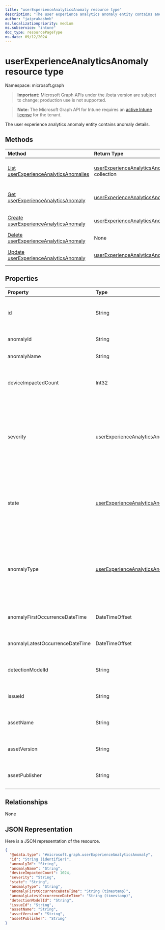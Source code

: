 ```yaml
---
title: "userExperienceAnalyticsAnomaly resource type"
description: "The user experience analytics anomaly entity contains anomaly details."
author: "jaiprakashmb"
ms.localizationpriority: medium
ms.subservice: "intune"
doc_type: resourcePageType
ms.date: 09/12/2024
---
```


# userExperienceAnalyticsAnomaly resource type

Namespace: microsoft.graph

> **Important:** Microsoft Graph APIs under the /beta version are subject to change; production use is not supported.

> **Note:** The Microsoft Graph API for Intune requires an [active Intune license](https://go.microsoft.com/fwlink/?linkid=839381) for the tenant.

The user experience analytics anomaly entity contains anomaly details.

## Methods
|Method|Return Type|Description|
|:---|:---|:---|
|[List userExperienceAnalyticsAnomalies](../api/intune-devices-userexperienceanalyticsanomaly-list.md)|[userExperienceAnalyticsAnomaly](../resources/intune-devices-userexperienceanalyticsanomaly.md) collection|List properties and relationships of the [userExperienceAnalyticsAnomaly](../resources/intune-devices-userexperienceanalyticsanomaly.md) objects.|
|[Get userExperienceAnalyticsAnomaly](../api/intune-devices-userexperienceanalyticsanomaly-get.md)|[userExperienceAnalyticsAnomaly](../resources/intune-devices-userexperienceanalyticsanomaly.md)|Read properties and relationships of the [userExperienceAnalyticsAnomaly](../resources/intune-devices-userexperienceanalyticsanomaly.md) object.|
|[Create userExperienceAnalyticsAnomaly](../api/intune-devices-userexperienceanalyticsanomaly-create.md)|[userExperienceAnalyticsAnomaly](../resources/intune-devices-userexperienceanalyticsanomaly.md)|Create a new [userExperienceAnalyticsAnomaly](../resources/intune-devices-userexperienceanalyticsanomaly.md) object.|
|[Delete userExperienceAnalyticsAnomaly](../api/intune-devices-userexperienceanalyticsanomaly-delete.md)|None|Deletes a [userExperienceAnalyticsAnomaly](../resources/intune-devices-userexperienceanalyticsanomaly.md).|
|[Update userExperienceAnalyticsAnomaly](../api/intune-devices-userexperienceanalyticsanomaly-update.md)|[userExperienceAnalyticsAnomaly](../resources/intune-devices-userexperienceanalyticsanomaly.md)|Update the properties of a [userExperienceAnalyticsAnomaly](../resources/intune-devices-userexperienceanalyticsanomaly.md) object.|

## Properties
|Property|Type|Description|
|:---|:---|:---|
|id|String|The unique identifier for the user experience analytics anomaly device object.|
|anomalyId|String|The unique identifier of the anomaly.|
|anomalyName|String|The name of the anomaly.|
|deviceImpactedCount|Int32|The number of devices impacted by the anomaly. Valid values -2147483648 to 2147483647|
|severity|[userExperienceAnalyticsAnomalySeverity](../resources/intune-devices-userexperienceanalyticsanomalyseverity.md)|The severity of the anomaly. Possible values are: high, medium, low, informational or other. Possible values are: `high`, `medium`, `low`, `informational`, `other`, `unknownFutureValue`.|
|state|[userExperienceAnalyticsAnomalyState](../resources/intune-devices-userexperienceanalyticsanomalystate.md)|The state of the anomaly. Possible values are: new, active, disabled, removed or other. Possible values are: `new`, `active`, `disabled`, `removed`, `other`, `unknownFutureValue`.|
|anomalyType|[userExperienceAnalyticsAnomalyType](../resources/intune-devices-userexperienceanalyticsanomalytype.md)|The category of the anomaly. Possible values are: device, application, stopError, driver or other. Possible values are: `device`, `application`, `stopError`, `driver`, `other`, `unknownFutureValue`.|
|anomalyFirstOccurrenceDateTime|DateTimeOffset|Indicates the first occurrence date and time for the anomaly.|
|anomalyLatestOccurrenceDateTime|DateTimeOffset|Indicates the latest occurrence date and time for the anomaly.|
|detectionModelId|String|The unique identifier of the anomaly detection model.|
|issueId|String|The unique identifier of the anomaly detection model.|
|assetName|String|The name of the application or module that caused the anomaly.|
|assetVersion|String|The version of the application or module that caused the anomaly.|
|assetPublisher|String|The publisher of the application or module that caused the anomaly.|

## Relationships
None

## JSON Representation
Here is a JSON representation of the resource.
<!-- {
  "blockType": "resource",
  "keyProperty": "id",
  "@odata.type": "microsoft.graph.userExperienceAnalyticsAnomaly"
}
-->
``` json
{
  "@odata.type": "#microsoft.graph.userExperienceAnalyticsAnomaly",
  "id": "String (identifier)",
  "anomalyId": "String",
  "anomalyName": "String",
  "deviceImpactedCount": 1024,
  "severity": "String",
  "state": "String",
  "anomalyType": "String",
  "anomalyFirstOccurrenceDateTime": "String (timestamp)",
  "anomalyLatestOccurrenceDateTime": "String (timestamp)",
  "detectionModelId": "String",
  "issueId": "String",
  "assetName": "String",
  "assetVersion": "String",
  "assetPublisher": "String"
}
```
